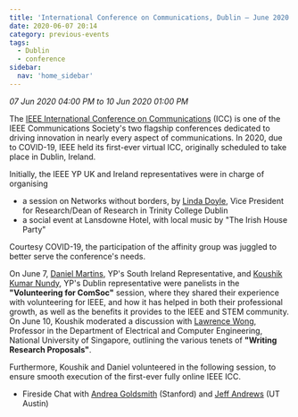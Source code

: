```yaml
---
title: 'International Conference on Communications, Dublin – June 2020'
date: 2020-06-07 20:14
category: previous-events
tags:
  - Dublin
  - conference
sidebar:
  nav: 'home_sidebar'
---
```


_07 Jun 2020 04:00 PM to 10 Jun 2020 01:00 PM_

The [IEEE International Conference on Communications](https://www.blogger.com/blog/post/edit/88806305542785622/8632075963112935192#)
(ICC) is one of the IEEE Communications Society's two flagship
conferences dedicated to driving innovation in nearly every aspect of
communications. In 2020, due to COVID-19, IEEE held its first-ever
virtual ICC, originally scheduled to take place in Dublin, Ireland.

Initially, the IEEE YP UK and Ireland representatives were in charge of
organising

- a session on Networks without borders, by [Linda Doyle](https://www.blogger.com/blog/post/edit/88806305542785622/8632075963112935192#), Vice President for Research/Dean of Research in Trinity College Dublin
- a social event at Lansdowne Hotel, with local music by "The Irish House Party"

Courtesy COVID-19, the participation of the affinity group was juggled
to better serve the conference\'s needs.

On June 7, [Daniel Martins](https://www.blogger.com/blog/post/edit/88806305542785622/8632075963112935192#),
YP\'s South Ireland Representative, and [Koushik Kumar Nundy](https://www.blogger.com/blog/post/edit/88806305542785622/8632075963112935192#),
YP\'s Dublin representative were panelists in the **\"Volunteering for
ComSoc\"** session, where they shared their experience with volunteering for
IEEE, and how it has helped in both their professional growth, as well as the
benefits it provides to the IEEE and STEM community.
On June 10, Koushik moderated a discussion with [Lawrence Wong](https://www.blogger.com/blog/post/edit/88806305542785622/8632075963112935192#),
Professor in the Department of Electrical and Computer Engineering,
National University of Singapore, outlining the various tenets of
**\"Writing Research Proposals\"**.

Furthermore, Koushik and Daniel volunteered in the following session, to
ensure smooth execution of the first-ever fully online IEEE ICC.

- Fireside Chat with [Andrea Goldsmith](https://www.blogger.com/blog/post/edit/88806305542785622/8632075963112935192#) (Stanford) and [Jeff Andrews](https://www.blogger.com/blog/post/edit/88806305542785622/8632075963112935192#) (UT Austin)
